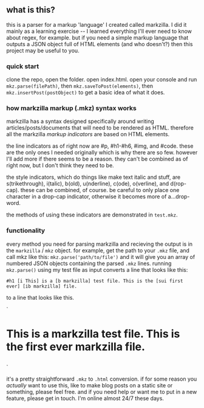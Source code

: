 ## what is this?
this is a parser for a markup 'language' I created called markzilla. I did it mainly as a learning exercise -- I learned everything I'll ever need to know about regex, for example. but if you need a simple markup language that outputs a JSON object full of HTML elements (and who doesn't?) then this project may be useful to you.

### quick start
clone the repo, open the folder. open index.html. open your console and run `mkz.parse(filePath)`, then `mkz.saveToPost(elements)`, then `mkz.insertPost(postObject)` to get a basic idea of what it does.

### how markzilla markup (.mkz) syntax works
markzilla has a syntax designed specifically around writing articles/posts/documents that will need to be rendered as HTML. therefore all the markzilla *markup indicators* are based on HTML elements.

the line indicators as of right now are #p, #h1-#h6, #img, and #code. these are the only ones I needed originally which is why there are so few. however I'll add more if there seems to be a reason. they can't be combined as of right now, but I don't think they need to be.

the style indicators, which do things like make text italic and stuff, are s(trikethrough), i(talic), b(old), u(nderline), c(ode), o(verline), and d(rop-cap). these can be combined, of course.
be careful to only place one character in a drop-cap indicator, otherwise it becomes more of a...drop-word.

the methods of using these indicators are demonstrated in `test.mkz`.

### functionality
every method you need for parsing markzilla and recieving the output is in the `markzilla` / `mkz` object. for example, get the path to your `.mkz` file, and call mkz like this: `mkz.parse('path/to/file')`
and it will give you an array of numbered JSON objects containing the parsed `.mkz` lines. running `mkz.parse()` using my test file as input converts a line that looks like this:

`#h1 [i This] is a [b markzilla] test file. This is the [sui first ever] [ib markzilla] file.`

to a line that looks like this.

`<h1><span class='i'>This</span> is a <span class='b'>markzilla</span> test file. This is the <span class='s u i'>first ever</span> <span class='i b'>markzilla</span> file.
</h1>`

it's a pretty straightforward `.mkz` to `.html` conversion. if for some reason you *actually* want to use this, like to make blog posts on a static site or something, please feel free. and if you need help or want me to put in a new feature, please get in touch. I'm online almost 24/7 these days.
